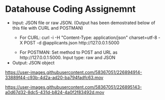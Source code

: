 # Datahouse Coding Assignemnt

<ul>
<li>Input: JSON file or raw JSON. (Output has been demostrated below of this file with CURL and POSTMAN)</li>
  <ul>
    <li>
      For CURL: curl -i -H "Content-Type: application/json" charset=utf-8 -X POST -d @applicants.json http://127.0.0.1:5000
    </li>
    </ul>
  <ul>
    <li>
    For POSTMAN: Set method to POST and URL as http://127.0.0.1:5000. Input type: raw and JSON
     </li>
    </ul>
<li>Output: JSON object</li>
</ul>


https://user-images.githubusercontent.com/58367051/226894914-33889f44-c93b-4d2a-ad20-ba794fadfc63.mov



https://user-images.githubusercontent.com/58367051/226895143-a0d67d32-8dc5-431d-b824-4a0f2f83492d.mov

